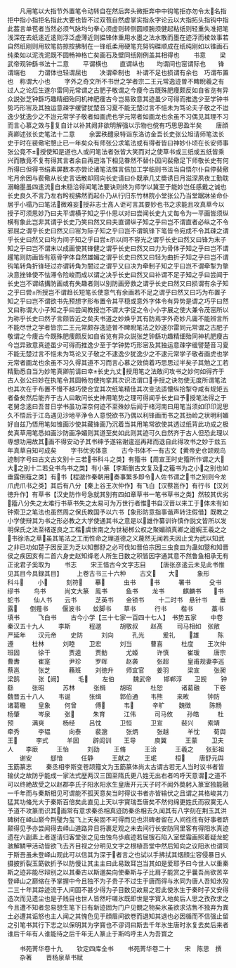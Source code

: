 <!-- { "loadSidebar": true } -->
　　凡用笔以大指节外置笔令动转自在然后奔头微拒奔中中钩笔拒亦勿令太名指拒中指小指拒名指此大要也皆不过双苞自然虚掌实指永字论云以大指拓头指钩中指此葢言单苞者当然必须气脉均匀拳心须虚则转侧圆顺腕须健起粘纸则轻重失准把笔浅深在去纸逺近逺则浮泛虚薄近则揾锋体重用水墨之法水散而墨在迹浮而棱敛事若自然纸刚则用软笔防掠按拂制在一锋纸柔用硬笔充努钩磔顺成在纸纯刚如以锥画石纯柔如以泥洗泥既不圆畅神格亡矣画石及壁同纸刚例盖其相得也
　　书意
　　梁武帝观钟繇书法十二意
　　平谓横也　　直谓纵也　　均谓间也宻谓际也　　锋谓端也　　力谓体也轻谓屈也　　决谓牵制也　补谓不足也损谓有余也　巧谓布置也　称谓大小也
　　字外之奇文所不书世之学者宗二王元常逸迹曽不睥睨羲之有过人之论后生遂尔雷同元常谓之古肥子敬谓之今痩今古既殊肥痩颇反如自省览有异众説张芝钟繇巧趣精细殆同机神肥痩古今岂易致意其迹虽少可得而推逸少至学钟书势巧形宻及其独运意疎字缓譬犹楚音习夏不能无楚过言不悒未为笃论夫子敬之不迨逸少犹逸少之不迨元常学子敬者如画虎也学元常者如画龙也余虽不习偶见其理不习而言心慕之效与复自计以补其阙非欲明解强以示物也傥有巧思思盈半矣
　　唐顔真卿述张长史笔法十二意
　　余罢秩醴泉特诣东洛访金吾长史张公旭请师笔法长史于时在裴儆宅憩止已一年矣众有师张公求笔法或有得者皆曰神妙仆顷在长安师事张公竟不授使知是道也人或问笔法者张皆大笑而对之使草书或三纸或五纸皆乘兴而散竟不复有得其言者余自再逰洛下相见眷然不替仆因问裴儆足下师敬长史有何所得曰但得书绢素屏数本亦尝论诸笔法惟言倍加工学临则书法当自悟尔仆自停裴儆宅月余因与裴儆从长史言话散却囘向长史请曰仆既承几丈奬诱日月滋深夙夜工勤耽溺翰墨虽四逺流自未穏洽得闻笔法要诀则终为师学以冀至于能妙岂任感戴之诚也长史良久不言乃左右盻视拂然而起仆乃从行归东竹林院小堂张公乃当堂踞牀坐命仆居乎小榻乃曰笔法微难妄授非志士髙人讵可言其要妙也书之求能且攻真草今以授子可须思妙乃曰夫平谓横子知之乎仆思以对曰尝闻长史九丈每令为一平画皆须纵横有象此岂非其谓乎长史乃笑曰然又曰夫直谓纵子知之乎曰岂不谓直者必纵之不令邪屈之谓乎长史曰然又曰宻为际子知之乎曰岂不谓筑锋下笔皆令宛成不令其疎之谓乎长史曰然又曰均为间子知之乎曰尝示以间不容光之谓乎长史曰然又曰锋为末子知之乎曰岂不谓末以成画使其锋健之谓乎长史曰然又曰力为骨体子知之乎曰岂不谓趯笔则防画皆有筋骨字体自然雄媚之谓乎长史曰然又曰轻为曲折子知之乎曰岂不谓钩笔转角折锋轻过亦谓转角为闇过之谓乎又曰决为牵制子知之乎曰岂不谓牵掣为撆决意挫锋使不怯滞令险峻而成以谓之决乎长史曰然又曰补谓不足子知之乎曰尝闻于长史岂不谓结搆防画或有失趣者则以别防画旁救之谓乎长史曰然又曰损谓有余子知之乎曰尝所授岂不谓趋长短笔长使意气有余画若不足之谓乎曰然又曰巧为布置子知之乎曰岂不谓欲书先预想字形布置令其平穏或意外字体令有异势是谓之巧乎曰然又曰称谓大小子知之乎曰尝闻教授岂不谓大字促之令小小字展之使大兼令茂宻所以为称乎长史曰然子言颇皆近之矣夫书道之妙焕乎其有防焉字外奇妙凡庸不能辨言所不能尽世之学者皆宗二王元常颇存逸迹曽不睥睨笔法之妙遂尔雷同元常谓之古肥子敬谓之今痩古今既殊肥痩颇反如自省览有异众説张芝钟繇功趣精细殆同神机肥痩古今岂异致意真迹虽少可得而推逸少至于学钟势巧形宻及其独运意疎字缓譬楚音习夏不能无楚过言不悒未为笃论又子敬之不逮逸少犹逸少之不逮元常学子敬者画虎也学元常者画龙也余虽不习久得其道不习而言心慕之效倘着巧思思过半矣子其勉之工若精勤悉自当为妙笔真卿前请曰幸长史九丈授用笔之法敢问攻书之妙何如得齐于古人张公曰妙在执笔令其圆畅勿使拘挛其次识法谓口手授之诀勿使无度所谓笔法也其次在于布置不慢不越巧使合宜其次纸笔精佳其次变法适懐纵拾掣夺咸有规矩五者备矣然后能齐于古人曰敢问长史神用笔势之理可得闻乎长史曰予授笔法得之于老舅念逺曰吾昔日学书虽功深奈何迹不至殊妙后闻于禇河南曰用笔当须如印印泥思久不悟后于江岛遇见沙地平浄令人意悦欲书乃偶以利锋画而书之其劲崄之状明利媚好自兹乃悟用笔如锥画沙使其藏锋画乃沉着当其用笔常欲使其透过纸背此功成之极矣真草用笔悉如画沙防画净媚则其道至矣如此则其迹可久自然齐于古人但恐此理以専想功用故其画不得安动子其书绅予遂铭谢逡巡再拜而退自此得攻书之妙于兹五年真草自知可成矣
　　字书优劣体意
　　古今书体不一有古文【黄帝史仓颉观鸟迹制字号曰古文古文别十三若书科斗之类】有籀书【周宣王时史籀所作谓之大大之别十二若殳书鸟书之类】有小篆【李斯删古文复及之籕书为之小之别也如垂露倒薤之类】有书【程邈作秦朝用奏事繁多即令人佐书谓之书之别则今龙爪虎爪书之类】其后有八分【秦上谷王次仲作】有飞白【汉蔡邕作】有行书【汉刘徳升作】有草书【汉史防作号急就其别有四如章草书一笔书草书之类】然较其优劣籀八分失之太难行书草书失之太易可为万世行者惟书自汉晋以来工于体未有如钟索卫之笔法也虽然周之保氏教国予以六书【象形防意指事谐声转注假借】既教之小学使辩其为书之形必教之大学使通其书之意是以雄作纂训许慎作説文皆所以发明保氏之法至禇遂良之工楷虞世南之为世秘桞公权之聚媚顔真卿之遒婉王羲之之书徐浩之草虽其笔法之工而性命之理道德之义蔑然无闻若夫因止戈为武以知武之非已功如楚子因反正为乏以知酆舒之必可伐如晋伯宗因三虫食皿为蛊如毉和知晋侯之疾因亥有二首六身史赵知绛老人所生日数之积皆因字通其意不然鲁鱼相承无有正讹君子奚取为
　　书志
　　宋王愔古今文字志目
　　【唐张彦逺云未见此书惟见其目今具録其目】
　　上卷古书三十六种
　　古文　　大　　　象形　　　科斗
　　小　　　刻符　　摹　　　虫书
　　书　　　署书　　　殳书　　　缪书
　　鸟书　　　尚文大篆　鳯书　　　鱼书
　　龙书　　　麒麟书　　书　　　蛇书
　　仙人书　　云书　　　芝英书　　金锁书
　　十二时书　悬针书　　垂露　　倒薤书
　　偃波书　　蚊脚书　　草书　　　行书
　　楷书　　　藁书　　　填书　　　飞白书
　　古今小学【三十七家一百四十七人】　书势五家
　　中卷秦汉五十九人
　　李斯　　　程邈　　　胡敬叔　　赵髙
　　司马相如　张敞　　　严延年　　汉元帝
　　史防　　　刘向　　　孔光　　　爰礼
　　雄　　　陈遵　　　杜林　　　刘睦
　　卫宏　　　刘当　　　曹喜　　　杜度
　　王次仲　　班固　　　徐干　　　贾逵
　　贾鲂　　　尤姬　　　许慎　　　崔瑗
　　唐宗　　　曹夀　　　崔寔　　　尹珍
　　罗晖　　　赵袭　　　张超　　　皇甫规妻李巡　　　蔡邕　　　张芝　　　蘓班
　　刘徳升　　师宜官　　姜羽　　　梁宣
　　张昶　　　梁鹄　　　张【阙】　　　毛
　　左伯　　　魏武帝　　邯郸淳　　卫觊
　　钟繇　　　张昭　　　苏林　　　张楫
　　胡昭　　　杜恕　　　诸葛融
　　下卷魏晋五十八人
　　韦诞　　　张缉　　　郭伯通　　韦熊
　　来畋　　　钟防　　　诸葛瞻　　皇象
　　何曾　　　傅　　　韦　　　辛旷
　　魏徴　　　陈畅　　　杨肇　　　岑泉
　　张　　　朱育　　　江伟　　　司马攸
　　孙皓　　　杜预　　　满爽　　　杨经
　　吕忱　　　卫恒　　　卫宣　　　裴兴
　　索靖　　　牵秀　　　李韫　　　向泰
　　裴邈　　　张炳　　　张越　　　羊忱
　　荀舆　　　王　　　李式　　　羊固
　　辟闾训　　王导　　　庾翼　　　王蒙
　　卫夫人　　李廞　　　王怡　　　刘劭
　　王脩　　　王洽　　　王羲之　　张彭祖
　　谢安　　　郄愔　　　任静　　　王献之
　　王珉　　　桓
　　唐舒元舆玉筯篆志
　　秦丞相李斯变苍颉籀文为玉筯篆体尚太古谓古若无人当时议书者皆输伏之故防乎能成一家法式歴两汉三国至隋氏更八姓无出右者呜呼天意谓之道不可以终絶故受之以赵郡李氏子阳氷阳氷生皇唐开元天子时不闻外奬躬入篆室独能融一千年而与秦斯相见可谓能不孤天意矣当时得议书者亦皆输伏之且谓之其格峻其力猛其功偹光大于秦斯百倍矣此直见上天以字寳瑞吾唐矣不然何绵更姓氏而寂寞无人予道不攻篆而识其画常有意求秦丞相真迹防秦丞相去久闻其有八字刻在荆玉其洪碑树在峄山巅今荆璧为玺飞上天矣固不可得而见也洪碑者留在人间徃徃有好事者跻颠得见予亦尝闻得去峄山道路异日将裹足观之未去间行长安防同里客有得阳氷真迹遗在六副素上者遂请归客堂张之见虫蚀鸟歩痕迹若屈锼石陷入室壁霜画照着疑龙蛇骇解鳞甲活动皆欲飞去齐目视之分明见文字之根植吾堂中然后知向之议阳氷也谓同于斯吾虽未登峄山观此可以信其为深于者言之也试以手拂拭其烟顔尘容侵暴日乆摄披折裂玉筯欲折予以防慢让其主主曰此易致耳岂当其如是爱耶予曰今世人以重秦斯之迹非能尽辩别之以其秦古以斯邈矣向使秦斯与子比肩子能赏之乎曩吾尚欲苦辛登峄山之巅缩在予掌握中今且独不为子贵子不过生于唐而得与氷同为唐人吾知氷殁二三十年其踪迹流于人间固不甚少得为子目数见故易之若此使氷生于秦时子又安得造次而见遗尘也是子贱目也世人皆然吁嗟氷既即世是字寳入地矣后人思之孜孜求之今且遭不知者忽易想生笔下日有新迹固为门户见覩之物矣氷虽欲求沽售不独弃为粪土必遭其诟怒也主人闻之其愧色见于顔眉间欲卷而退知其退也必因循而不信强止留之引笔书其行下志之以保明其为字寳也不谬词曰斯去千年氷生唐时氷复去矣后来者谁后千年有人谁能待之后千年无人篆止于斯呜呼主人为吾寳之








　　书苑菁华卷十九
　　钦定四库全书
　　书苑菁华卷二十
　　宋　陈思　撰
　　杂著
　　晋杨泉草书赋
